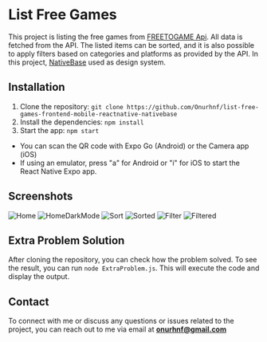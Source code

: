 # List Free Games

This project is listing the free games from [FREETOGAME Api](https://www.freetogame.com/api-doc). All data is fetched from the API. The listed items can be sorted, and it is also possible to apply filters based on categories and platforms as provided by the API. In this project, [NativeBase](https://nativebase.io/) used as design system.

## Installation

1. Clone the repository: `git clone https://github.com/Onurhnf/list-free-games-frontend-mobile-reactnative-nativebase`
2. Install the dependencies: `npm install`
3. Start the app: `npm start`

- You can scan the QR code with Expo Go (Android) or the Camera app (iOS)
- If using an emulator, press "a" for Android or "i" for iOS to start the React Native Expo app.

## Screenshots

![Home](./assets/home.jpeg)
![HomeDarkMode](./assets/homeDark.jpeg)
![Sort](./assets/sort.jpeg)
![Sorted](./assets/sorted.jpeg)
![Filter](./assets/filter.jpeg)
![Filtered](./assets/filtered.jpeg)

## Extra Problem Solution

After cloning the repository, you can check how the problem solved. To see the result, you can run `node ExtraProblem.js`. This will execute the code and display the output.

## Contact

To connect with me or discuss any questions or issues related to the project, you can reach out to me via email at **onurhnf@gmail.com**

